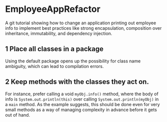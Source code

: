 # EmployeeAppRefactor
A git tutorial showing how to change an application printing out employee info to implement best practices like strong encapsulation, composition over inheritance, immutability, and dependency injection.

## 1 Place all classes in a package
Using the default package opens up the possibility for class name ambiguity, which can lead to compilation errors.

## 2 Keep methods with the classes they act on.
For instance, prefer calling a void ```myObj.info()``` method, where the body of info is ```System.out.println(this)``` over calling ```System.out.println(myObj)``` in a ```main``` method. As the example suggests, this should be done even for very small methods as a way of managing complexity in advance before it gets out of hand.
